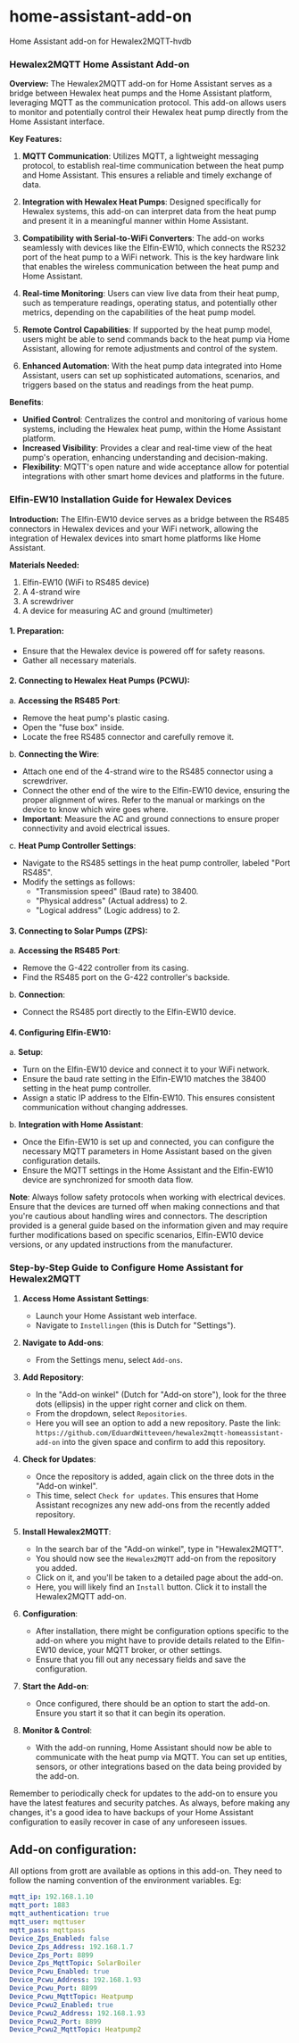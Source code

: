 # home-assistant-add-on
Home Assistant add-on for Hewalex2MQTT-hvdb

### Hewalex2MQTT Home Assistant Add-on

**Overview:**
The Hewalex2MQTT add-on for Home Assistant serves as a bridge between Hewalex heat pumps and the Home Assistant platform, leveraging MQTT as the communication protocol. This add-on allows users to monitor and potentially control their Hewalex heat pump directly from the Home Assistant interface.

**Key Features:**

1. **MQTT Communication**: Utilizes MQTT, a lightweight messaging protocol, to establish real-time communication between the heat pump and Home Assistant. This ensures a reliable and timely exchange of data.
  
2. **Integration with Hewalex Heat Pumps**: Designed specifically for Hewalex systems, this add-on can interpret data from the heat pump and present it in a meaningful manner within Home Assistant.
  
3. **Compatibility with Serial-to-WiFi Converters**: The add-on works seamlessly with devices like the Elfin-EW10, which connects the RS232 port of the heat pump to a WiFi network. This is the key hardware link that enables the wireless communication between the heat pump and Home Assistant.
  
4. **Real-time Monitoring**: Users can view live data from their heat pump, such as temperature readings, operating status, and potentially other metrics, depending on the capabilities of the heat pump model.
  
5. **Remote Control Capabilities**: If supported by the heat pump model, users might be able to send commands back to the heat pump via Home Assistant, allowing for remote adjustments and control of the system.
  
6. **Enhanced Automation**: With the heat pump data integrated into Home Assistant, users can set up sophisticated automations, scenarios, and triggers based on the status and readings from the heat pump.

**Benefits**:
- **Unified Control**: Centralizes the control and monitoring of various home systems, including the Hewalex heat pump, within the Home Assistant platform.
- **Increased Visibility**: Provides a clear and real-time view of the heat pump's operation, enhancing understanding and decision-making.
- **Flexibility**: MQTT's open nature and wide acceptance allow for potential integrations with other smart home devices and platforms in the future.

### Elfin-EW10 Installation Guide for Hewalex Devices

**Introduction:**
The Elfin-EW10 device serves as a bridge between the RS485 connectors in Hewalex devices and your WiFi network, allowing the integration of Hewalex devices into smart home platforms like Home Assistant.

**Materials Needed:**
1. Elfin-EW10 (WiFi to RS485 device)
2. A 4-strand wire
3. A screwdriver
4. A device for measuring AC and ground (multimeter)

#### 1. **Preparation**:
- Ensure that the Hewalex device is powered off for safety reasons.
- Gather all necessary materials.

#### 2. **Connecting to Hewalex Heat Pumps (PCWU)**:
   
   a. **Accessing the RS485 Port**:
   - Remove the heat pump's plastic casing.
   - Open the "fuse box" inside.
   - Locate the free RS485 connector and carefully remove it.
   
   b. **Connecting the Wire**:
   - Attach one end of the 4-strand wire to the RS485 connector using a screwdriver.
   - Connect the other end of the wire to the Elfin-EW10 device, ensuring the proper alignment of wires. Refer to the manual or markings on the device to know which wire goes where.
   - **Important**: Measure the AC and ground connections to ensure proper connectivity and avoid electrical issues.
   
   c. **Heat Pump Controller Settings**:
   - Navigate to the RS485 settings in the heat pump controller, labeled "Port RS485".
   - Modify the settings as follows:
     * "Transmission speed" (Baud rate) to 38400.
     * "Physical address" (Actual address) to 2.
     * "Logical address" (Logic address) to 2.

#### 3. **Connecting to Solar Pumps (ZPS)**:

   a. **Accessing the RS485 Port**:
   - Remove the G-422 controller from its casing.
   - Find the RS485 port on the G-422 controller's backside.
   
   b. **Connection**:
   - Connect the RS485 port directly to the Elfin-EW10 device.

#### 4. **Configuring Elfin-EW10**:

   a. **Setup**:
   - Turn on the Elfin-EW10 device and connect it to your WiFi network.
   - Ensure the baud rate setting in the Elfin-EW10 matches the 38400 setting in the heat pump controller.
   - Assign a static IP address to the Elfin-EW10. This ensures consistent communication without changing addresses.
   
   b. **Integration with Home Assistant**:
   - Once the Elfin-EW10 is set up and connected, you can configure the necessary MQTT parameters in Home Assistant based on the given configuration details.
   - Ensure the MQTT settings in the Home Assistant and the Elfin-EW10 device are synchronized for smooth data flow.


**Note**: Always follow safety protocols when working with electrical devices. Ensure that the devices are turned off when making connections and that you're cautious about handling wires and connectors.
The description provided is a general guide based on the information given and may require further modifications based on specific scenarios, Elfin-EW10 device versions, or any updated instructions from the manufacturer.

### Step-by-Step Guide to Configure Home Assistant for Hewalex2MQTT

1. **Access Home Assistant Settings**:
   - Launch your Home Assistant web interface.
   - Navigate to `Instellingen` (this is Dutch for "Settings").

2. **Navigate to Add-ons**:
   - From the Settings menu, select `Add-ons`.

3. **Add Repository**:
   - In the "Add-on winkel" (Dutch for "Add-on store"), look for the three dots (ellipsis) in the upper right corner and click on them.
   - From the dropdown, select `Repositories`.
   - Here you will see an option to add a new repository. Paste the link: `https://github.com/EduardWitteveen/hewalex2mqtt-homeassistant-add-on` into the given space and confirm to add this repository.

4. **Check for Updates**:
   - Once the repository is added, again click on the three dots in the "Add-on winkel".
   - This time, select `Check for updates`. This ensures that Home Assistant recognizes any new add-ons from the recently added repository.

5. **Install Hewalex2MQTT**:
   - In the search bar of the "Add-on winkel", type in "Hewalex2MQTT".
   - You should now see the `Hewalex2MQTT` add-on from the repository you added.
   - Click on it, and you'll be taken to a detailed page about the add-on.
   - Here, you will likely find an `Install` button. Click it to install the Hewalex2MQTT add-on.
   
6. **Configuration**:
   - After installation, there might be configuration options specific to the add-on where you might have to provide details related to the Elfin-EW10 device, your MQTT broker, or other settings.
   - Ensure that you fill out any necessary fields and save the configuration.

7. **Start the Add-on**:
   - Once configured, there should be an option to start the add-on. Ensure you start it so that it can begin its operation.

8. **Monitor & Control**:
   - With the add-on running, Home Assistant should now be able to communicate with the heat pump via MQTT. You can set up entities, sensors, or other integrations based on the data being provided by the add-on.

Remember to periodically check for updates to the add-on to ensure you have the latest features and security patches. As always, before making any changes, it's a good idea to have backups of your Home Assistant configuration to easily recover in case of any unforeseen issues.


## Add-on configuration:
All options from grott are available as options in this add-on. They need to follow the naming convention of the environment variables. Eg:  
```yaml
mqtt_ip: 192.168.1.10
mqtt_port: 1883
mqtt_authentication: true
mqtt_user: mqttuser
mqtt_pass: mqttpass
Device_Zps_Enabled: false
Device_Zps_Address: 192.168.1.7
Device_Zps_Port: 8899
Device_Zps_MqttTopic: SolarBoiler
Device_Pcwu_Enabled: true
Device_Pcwu_Address: 192.168.1.93
Device_Pcwu_Port: 8899
Device_Pcwu_MqttTopic: Heatpump
Device_Pcwu2_Enabled: true
Device_Pcwu2_Address: 192.168.1.93
Device_Pcwu2_Port: 8899
Device_Pcwu2_MqttTopic: Heatpump2
```
